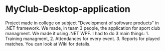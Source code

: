 # MyClub-Desktop-application
Project made in college on subject "Development of software products" in .NET framework. We made, in team 3 people, the application for sport club managment. We made it using .NET WPF. I had to do 3 main things: 1. Training managment, 2. Attendances for every event. 3. Reports for played matches. You can look at Wiki for details.
